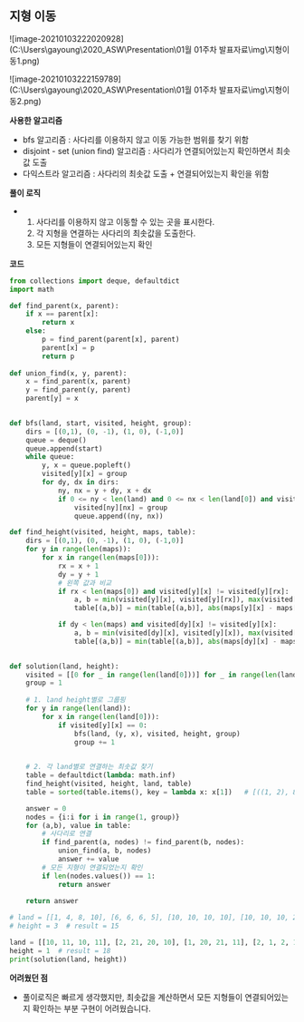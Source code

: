 ## 지형 이동

![image-20210103222020928](C:\Users\gayoung\2020_ASW\Presentation\01월 01주차 발표자료\img\지형이동1.png)

![image-20210103222159789](C:\Users\gayoung\2020_ASW\Presentation\01월 01주차 발표자료\img\지형이동2.png)

**사용한 알고리즘**

- bfs 알고리즘 : 사다리를 이용하지 않고 이동 가능한 범위를 찾기 위함
- disjoint - set  (union find) 알고리즘 : 사다리가 연결되어있는지 확인하면서 최솟값 도출
- 다익스트라 알고리즘 : 사다리의 최솟값 도출 + 연결되어있는지 확인을 위함

**풀이 로직**

- 1. 사다리를 이용하지 않고 이동할 수 있는 곳을 표시한다.
  2. 각 지형을 연결하는 사다리의 최솟값을 도출한다.
  3. 모든 지형들이 연결되어있는지 확인

**코드**

```python
from collections import deque, defaultdict
import math

def find_parent(x, parent):
    if x == parent[x]:
        return x
    else:
        p = find_parent(parent[x], parent)
        parent[x] = p
        return p
    
def union_find(x, y, parent):
    x = find_parent(x, parent)
    y = find_parent(y, parent)
    parent[y] = x
    

def bfs(land, start, visited, height, group):
    dirs = [(0,1), (0, -1), (1, 0), (-1,0)]
    queue = deque()
    queue.append(start)
    while queue:
        y, x = queue.popleft()
        visited[y][x] = group
        for dy, dx in dirs:
            ny, nx = y + dy, x + dx
            if 0 <= ny < len(land) and 0 <= nx < len(land[0]) and visited[ny][nx] == 0 and abs(land[ny][nx] - land[y][x]) <= height:
                visited[ny][nx] = group
                queue.append((ny, nx))

def find_height(visited, height, maps, table):
    dirs = [(0,1), (0, -1), (1, 0), (-1,0)]
    for y in range(len(maps)):
        for x in range(len(maps[0])):
            rx = x + 1
            dy = y + 1
            # 왼쪽 값과 비교
            if rx < len(maps[0]) and visited[y][x] != visited[y][rx]:
                a, b = min(visited[y][x], visited[y][rx]), max(visited[y][x], visited[y][rx])
                table[(a,b)] = min(table[(a,b)], abs(maps[y][x] - maps[y][rx]))

            if dy < len(maps) and visited[dy][x] != visited[y][x]:
                a, b = min(visited[dy][x], visited[y][x]), max(visited[dy][x], visited[y][x])
                table[(a,b)] = min(table[(a,b)], abs(maps[dy][x] - maps[y][x]))
    

def solution(land, height):
    visited = [[0 for _ in range(len(land[0]))] for _ in range(len(land))]
    group = 1
    
    # 1. land height별로 그룹핑
    for y in range(len(land)):
        for x in range(len(land[0])):
            if visited[y][x] == 0:
                bfs(land, (y, x), visited, height, group)
                group += 1
    

    # 2. 각 land별로 연결하는 최솟값 찾기
    table = defaultdict(lambda: math.inf)
    find_height(visited, height, land, table)
    table = sorted(table.items(), key = lambda x: x[1])   # [((1, 2), 8), ((1, 3), 10), ((2, 3), 19)]

    answer = 0
    nodes = {i:i for i in range(1, group)}
    for (a,b), value in table:
        # 사다리로 연결
        if find_parent(a, nodes) != find_parent(b, nodes):
            union_find(a, b, nodes)
            answer += value
        # 모든 지형이 연결되었는지 확인
        if len(nodes.values()) == 1:
            return answer
        
    return answer

# land = [[1, 4, 8, 10], [6, 6, 6, 5], [10, 10, 10, 10], [10, 10, 10, 20]]
# height = 3  # result = 15

land = [[10, 11, 10, 11], [2, 21, 20, 10], [1, 20, 21, 11], [2, 1, 2, 1]]
height = 1  # result = 18
print(solution(land, height))
```

**어려웠던 점**

- 풀이로직은 빠르게 생각했지만, 최솟값을 계산하면서 모든 지형들이 연결되어있는지 확인하는 부분 구현이 어려웠습니다.

